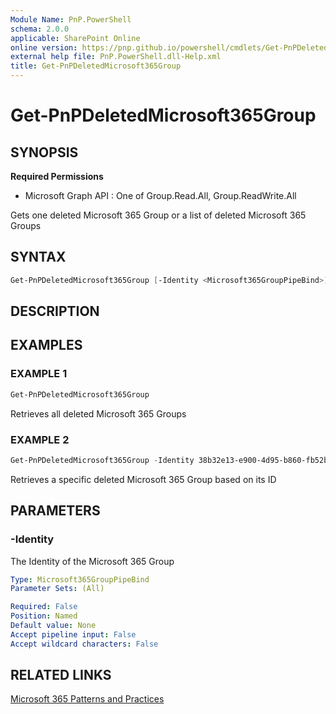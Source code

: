 ```yaml
---
Module Name: PnP.PowerShell
schema: 2.0.0
applicable: SharePoint Online
online version: https://pnp.github.io/powershell/cmdlets/Get-PnPDeletedMicrosoft365Group.html
external help file: PnP.PowerShell.dll-Help.xml
title: Get-PnPDeletedMicrosoft365Group
---
```

  
# Get-PnPDeletedMicrosoft365Group

## SYNOPSIS

**Required Permissions**

  * Microsoft Graph API : One of Group.Read.All, Group.ReadWrite.All

Gets one deleted Microsoft 365 Group or a list of deleted Microsoft 365 Groups

## SYNTAX

```powershell
Get-PnPDeletedMicrosoft365Group [-Identity <Microsoft365GroupPipeBind>] [<CommonParameters>]
```

## DESCRIPTION

## EXAMPLES

### EXAMPLE 1
```powershell
Get-PnPDeletedMicrosoft365Group
```

Retrieves all deleted Microsoft 365 Groups

### EXAMPLE 2
```powershell
Get-PnPDeletedMicrosoft365Group -Identity 38b32e13-e900-4d95-b860-fb52bc07ca7f
```

Retrieves a specific deleted Microsoft 365 Group based on its ID

## PARAMETERS

### -Identity
The Identity of the Microsoft 365 Group

```yaml
Type: Microsoft365GroupPipeBind
Parameter Sets: (All)

Required: False
Position: Named
Default value: None
Accept pipeline input: False
Accept wildcard characters: False
```

## RELATED LINKS

[Microsoft 365 Patterns and Practices](https://aka.ms/m365pnp)


